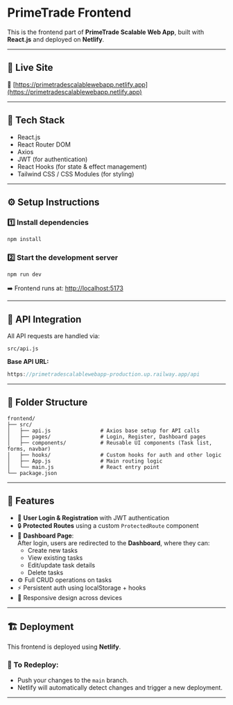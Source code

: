 # PrimeTrade Frontend

This is the frontend part of **PrimeTrade Scalable Web App**, built with **React.js** and deployed on **Netlify**.

---

## 🚀 Live Site  
🔗 [https://primetradescalablewebapp.netlify.app](https://primetradescalablewebapp.netlify.app)

---

## 🧩 Tech Stack

- React.js
- React Router DOM
- Axios
- JWT (for authentication)
- React Hooks (for state & effect management)
- Tailwind CSS / CSS Modules (for styling)

---

## ⚙️ Setup Instructions

### 1️⃣ Install dependencies

```bash
npm install
```

### 2️⃣ Start the development server

```bash
npm run dev
```

➡️ Frontend runs at: [http://localhost:5173](http://localhost:5173)

---

## 🔗 API Integration

All API requests are handled via:

```
src/api.js
```

**Base API URL:**

```js
https://primetradescalablewebapp-production.up.railway.app/api
```

---

## 📂 Folder Structure

```
frontend/
├── src/
│   ├── api.js                # Axios base setup for API calls
│   ├── pages/                # Login, Register, Dashboard pages
│   ├── components/           # Reusable UI components (Task list, forms, navbar)
│   ├── hooks/                # Custom hooks for auth and other logic
│   ├── App.js                # Main routing logic
│   └── main.js               # React entry point
└── package.json
```

---

## 🧠 Features

- 🔐 **User Login & Registration** with JWT authentication
- 🔒 **Protected Routes** using a custom `ProtectedRoute` component
- 🧾 **Dashboard Page**:  
  After login, users are redirected to the **Dashboard**, where they can:
  - Create new tasks
  - View existing tasks
  - Edit/update task details
  - Delete tasks
- ⚙️ Full CRUD operations on tasks
- ⚡ Persistent auth using localStorage + hooks
- 📱 Responsive design across devices

---

## 🏗️ Deployment

This frontend is deployed using **Netlify**.

### 🔄 To Redeploy:

- Push your changes to the `main` branch.
- Netlify will automatically detect changes and trigger a new deployment.

---
